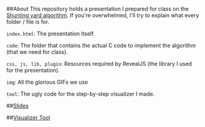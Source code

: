 ##About
This repository holds a presentation I prepared for class on the [Shunting yard algorithm](https://en.wikipedia.org/wiki/Shunting-yard_algorithm). If you're overwhelmed, I'll try to explain what every folder / file is for.

`index.html`: The presentation itself.

`code`: The folder that contains the actual C code to implement the algorithm (that we need for class).

`css, js, lib, plugin`: Resources required by RevealJS (the library I used for the presentation).

`img`: All the glorious GIFs we use

`tool`: The ugly code for the step-by-step visualizer I made.

##[Slides](http://whatthedude.com/dsa-pres)

##[Visualizer Tool](http://whatthedude.com/dsa-pres/tool)